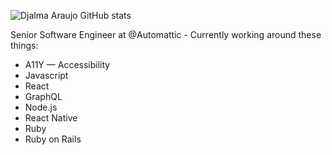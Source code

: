 ![Djalma Araujo GitHub stats](https://github-readme-stats.vercel.app/api?username=djalmaaraujo&show_icons=true&title_color=fff&icon_color=79ff97&text_color=9f9f9f&bg_color=151515&count_private=true)

Senior Software Engineer at @Automattic - Currently working around these things:

* A11Y — Accessibility
* Javascript
* React
* GraphQL
* Node.js
* React Native
* Ruby
* Ruby on Rails
